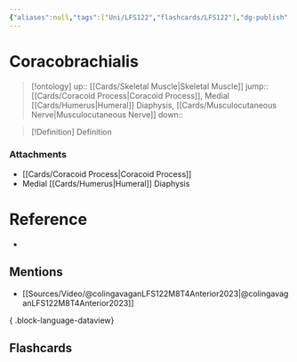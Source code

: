 ```yaml
---
{"aliases":null,"tags":["Uni/LFS122","flashcards/LFS122"],"dg-publish":true,"permalink":"/cards/coracobrachialis/","dgPassFrontmatter":true}
---
```


# Coracobrachialis

> [!ontology]
> up:: [[Cards/Skeletal Muscle\|Skeletal Muscle]]
> jump:: [[Cards/Coracoid Process\|Coracoid Process]], Medial [[Cards/Humerus\|Humeral]] Diaphysis, [[Cards/Musculocutaneous Nerve\|Musculocutaneous Nerve]]
> down:: 

> [!Definition] Definition

<style> .container {font-family: sans-serif; text-align: center;} .button-wrapper button {z-index: 1;height: 40px; width: 100px; margin: 10px;padding: 5px;} .excalidraw .App-menu_top .buttonList { display: flex;} .excalidraw-wrapper { height: 800px; margin: 50px; position: relative;} :root[dir="ltr"] .excalidraw .layer-ui__wrapper .zen-mode-transition.App-menu_bottom--transition-left {transform: none;} </style><script src="https://cdn.jsdelivr.net/npm/react@17/umd/react.production.min.js"></script><script src="https://cdn.jsdelivr.net/npm/react-dom@17/umd/react-dom.production.min.js"></script><script type="text/javascript" src="https://cdn.jsdelivr.net/npm/@excalidraw/excalidraw@0/dist/excalidraw.production.min.js"></script><div id="Coracobrachialis_on_Diagramexcalidraw.md1"></div><script>(function(){const InitialData={"type":"excalidraw","version":2,"source":"https://github.com/zsviczian/obsidian-excalidraw-plugin/releases/tag/1.9.19","elements":[{"id":"iB1t2Um9tTBL4jVuFBcdp","type":"image","x":-384.13100711213195,"y":-393.3664068230173,"width":323.9769230769231,"height":417,"angle":0,"strokeColor":"transparent","backgroundColor":"transparent","fillStyle":"hachure","strokeWidth":1,"strokeStyle":"solid","roughness":1,"opacity":100,"groupIds":[],"frameId":null,"roundness":null,"seed":1408997118,"version":5,"versionNonce":1224683426,"isDeleted":false,"boundElements":null,"updated":1695447300004,"link":null,"locked":false,"status":"pending","fileId":"bd2eaecbda13b3d7ecfd69c3e2bd9a90b08dde79","scale":[1,1]},{"id":"dcHHRescVQOw3BCTPAY_i","type":"line","x":-325.33633958548586,"y":11.320507859478951,"width":138.71150355071575,"height":311.1351970587957,"angle":0,"strokeColor":"#1971c2","backgroundColor":"transparent","fillStyle":"hachure","strokeWidth":4,"strokeStyle":"solid","roughness":1,"opacity":100,"groupIds":[],"frameId":null,"roundness":{"type":2},"seed":1093918434,"version":1636,"versionNonce":372267554,"isDeleted":false,"boundElements":null,"updated":1695447283267,"link":null,"locked":false,"points":[[0,0],[-2.3851098421263828,-3.836073977884098],[-0.8459620914948687,-31.786181859148613],[13.79224694358254,-75.01599554480488],[24.80948540656766,-114.08138572002474],[31.542197072729095,-138.7616638089055],[48.405139724849505,-174.7707989659013],[71.53182937278527,-209.64667059472112],[92.09860310455633,-241.8881353290389],[101.87235936213244,-258.41664915649494],[117.20451295148317,-286.46860618577165],[123.41961476904171,-302.2119562635341],[127.72466425863121,-309.4782416795649],[136.32639370858936,-311.1351970587957],[136.32639370858936,-292.3371097530823],[118.12343738968335,-241.4708622588546],[100.53615101238898,-196.9998484738785],[85.72084837650459,-157.37124427302513],[58.835600468210146,-107.04084721407659],[37.74818130728977,-66.53209269582413],[24.090475630068795,-43.45251959451295],[14.908050462937467,-29.41780565478423],[9.026613154227164,-10.424384161587525],[0,0]],"lastCommittedPoint":[-0.25005594751172566,-0.3367163514331395],"startBinding":null,"endBinding":null,"startArrowhead":null,"endArrowhead":null},{"id":"pU3Y7D5x","type":"rectangle","x":-38.57551997147539,"y":-176.1083282325637,"width":209,"height":37,"angle":0,"strokeColor":"#1e1e1e","backgroundColor":"transparent","fillStyle":"hachure","strokeWidth":1,"strokeStyle":"solid","roughness":1,"opacity":100,"roundness":{"type":1},"seed":99263,"version":147,"versionNonce":242218146,"updated":1695447306588,"isDeleted":false,"groupIds":[],"boundElements":[{"type":"text","id":"by1WKhJI"},{"id":"CLN_CxhfF3rdw0n_vJlNg","type":"arrow"}],"link":null,"locked":false},{"text":"Coracobrachialis","fontSize":20,"fontFamily":1,"textAlign":"center","verticalAlign":"middle","baseline":16,"id":"by1WKhJI","type":"text","x":-12.705448560342575,"y":-170.1083282325637,"width":157.25985717773438,"height":25,"angle":0,"strokeColor":"#1e1e1e","backgroundColor":"transparent","fillStyle":"hachure","strokeWidth":1,"strokeStyle":"solid","roughness":1,"opacity":100,"roundness":{"type":1},"seed":60728,"version":147,"versionNonce":937381922,"updated":1695447299103,"isDeleted":false,"groupIds":[],"boundElements":[],"link":"[[Cards/Coracobrachialis\|Coracobrachialis]]","locked":false,"containerId":"pU3Y7D5x","originalText":"Coracobrachialis","rawText":"[[Cards/Coracobrachialis\|Coracobrachialis]]","lineHeight":1.25},{"id":"CLN_CxhfF3rdw0n_vJlNg","type":"arrow","x":-40.65885691051972,"y":-154.9728937447398,"width":196.2646314882217,"height":10.142543677410998,"angle":0,"strokeColor":"#1e1e1e","backgroundColor":"transparent","fillStyle":"hachure","strokeWidth":2,"strokeStyle":"solid","roughness":1,"opacity":100,"groupIds":[],"frameId":null,"roundness":{"type":2},"seed":1621324734,"version":108,"versionNonce":126685282,"isDeleted":false,"boundElements":null,"updated":1695447307863,"link":null,"locked":false,"points":[[0,0],[-196.2646314882217,10.142543677410998]],"lastCommittedPoint":null,"startBinding":{"elementId":"pU3Y7D5x","focus":0.12018943327717194,"gap":2.0833369390443295},"endBinding":null,"startArrowhead":null,"endArrowhead":"arrow"}],"appState":{"theme":"dark","viewBackgroundColor":"#ffffff","currentItemStrokeColor":"#1e1e1e","currentItemBackgroundColor":"transparent","currentItemFillStyle":"hachure","currentItemStrokeWidth":2,"currentItemStrokeStyle":"solid","currentItemRoughness":1,"currentItemOpacity":100,"currentItemFontFamily":1,"currentItemFontSize":20,"currentItemTextAlign":"left","currentItemStartArrowhead":null,"currentItemEndArrowhead":"arrow","scrollX":677.4047760580803,"scrollY":411.81298113284976,"zoom":{"value":1.3744173323864801},"currentItemRoundness":"round","gridSize":null,"gridColor":{"Bold":"#C9C9C9FF","Regular":"#EDEDEDFF"},"currentStrokeOptions":null,"previousGridSize":null,"frameRendering":{"enabled":true,"clip":true,"name":true,"outline":true}},"files":{}};InitialData.scrollToContent=true;App=()=>{const e=React.useRef(null),t=React.useRef(null),[n,i]=React.useState({width:void 0,height:void 0});return React.useEffect(()=>{i({width:t.current.getBoundingClientRect().width,height:t.current.getBoundingClientRect().height});const e=()=>{i({width:t.current.getBoundingClientRect().width,height:t.current.getBoundingClientRect().height})};return window.addEventListener("resize",e),()=>window.removeEventListener("resize",e)},[t]),React.createElement(React.Fragment,null,React.createElement("div",{className:"excalidraw-wrapper",ref:t},React.createElement(ExcalidrawLib.Excalidraw,{ref:e,width:n.width,height:n.height,initialData:InitialData,viewModeEnabled:!0,zenModeEnabled:!0,gridModeEnabled:!1})))},excalidrawWrapper=document.getElementById("Coracobrachialis_on_Diagramexcalidraw.md1");ReactDOM.render(React.createElement(App),excalidrawWrapper);})();</script>

### Attachments

- [[Cards/Coracoid Process\|Coracoid Process]]
- Medial [[Cards/Humerus\|Humeral]] Diaphysis

# Reference

- 

## Mentions

- [[Sources/Video/@colingavaganLFS122M8T4Anterior2023\|@colingavaganLFS122M8T4Anterior2023]]

{ .block-language-dataview}

## Flashcards